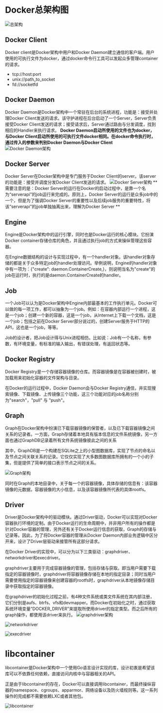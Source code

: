 # Docker总架构图
![总架构](https://github.com/HaHaJeff/note/blob/master/docker/book/Docker%E6%BA%90%E7%A0%81%E5%88%86%E6%9E%90/%E6%9E%B6%E6%9E%84/%E6%80%BB%E4%BD%93%E6%9E%B6%E6%9E%84.jpg)
## Docker Client
Docker client是Docker架构中用户和Docker Daemon建立通信的客户端。用户使用的可执行文件为docker，通过docker命令行工具可以发起众多管理container的请求。
- tcp://host:port
- unix://path_to_socket
- fd://socketfd
## Docker Daemon
Docker Daemon是Docker架构中一个常驻在后台的系统进程，功能是：接受并处理Docker Client发送的请求。该守护进程在后台启动了一个Server，Server负责接受Docker Client发送的请求；接受请求后，Server通过路由与分发调度，找到相应的Handler来执行请求。
**Docker Daemon启动所使用的文件也为docker，与Docker Client启动所使用的可执行文件docker相同。在docker命令执行时，通过传入的参数来判别Docker Daemon与Docker Client**
![Docker Daemon架构](https://github.com/HaHaJeff/note/blob/master/docker/book/Docker%E6%BA%90%E7%A0%81%E5%88%86%E6%9E%90/%E6%9E%B6%E6%9E%84/docker-daemon%E6%9E%B6%E6%9E%84.jpg)

## Docker Server
Docker Server在Docker架构中是专门服务于Docker Client的server。该server的功能是：接受并调度分发Docker Client发送的请求。
![Docker Server架构](https://github.com/HaHaJeff/note/blob/master/docker/book/Docker%E6%BA%90%E7%A0%81%E5%88%86%E6%9E%90/%E6%9E%B6%E6%9E%84/docker-server%E6%9E%B6%E6%9E%84.png)
**需要注意的是：Docker Server的运行在Docker的启动过程中，是靠一个名为“serverapi”的job运行来完成的。原则上，Docker Server的运行是众多job中的一个，但是为了强调Docker Server的重要性以及后续job服务的重要特性，将该“serverapi”的jjob单独抽离出来，理解为Docker Server **

## Engine
Engine是Docker架构中的运行引擎，同时也是Docker运行的核心模块。它扮演Docker container存储仓库的角色，并且通过执行job的方式来操纵管理这些容器。

在Engine数据结构的设计与实现过程中，有一个handler对象。该handler对象存储的都是关于众多特定job的handler处理访问。举例说明，Engine的handler对象中有一项为：{"create": daemon.ContainerCreate,}，则说明当名为"create"的job在运行时，执行的是daemon.ContainerCreate的handler。

## Job
一个Job可以认为是Docker架构中Engine内部最基本的工作执行单元。Docker可以做的每一项工作，都可以抽象为一个job。例如：在容器内部运行一个进程，这是一个job；创建一个新的容器，这是一个job，从Internet上下载一个文档，这是一个job；包括之前在Docker Server部分说过的，创建Server服务于HTTP的API，这也是一个job，等等。

Job的设计者，把Job设计得与Unix进程相仿。比如说：Job有一个名称，有参数，有环境变量，有标准的输入输出，有错误处理，有返回状态等。

## Docker Registry
Docker Registry是一个存储容器镜像的仓库。而容器镜像是在容器被创建时，被加载用来初始化容器的文件架构与目录。

在Docker的运行过程中，Docker Daemon会与Docker Registry通信，并实现搜索镜像、下载镜像、上传镜像三个功能，这三个功能对应的job名称分别为"search"，"pull" 与 "push"。

## Graph
Graph在Docker架构中扮演已下载容器镜像的保管者，以及已下载容器镜像之间关系的记录者。一方面，Graph存储着本地具有版本信息的文件系统镜像，另一方面也通过GraphDB记录着所有文件系统镜像彼此之间的关系

其中，GraphDB是一个构建在SQLite之上的小型图数据库，实现了节点的命名以及节点之间关联关系的记录。它仅仅实现了大多数图数据库所拥有的一个小的子集，但是提供了简单的接口表示节点之间的关系。

![Graph架构](https://github.com/HaHaJeff/note/blob/master/docker/book/Docker%E6%BA%90%E7%A0%81%E5%88%86%E6%9E%90/%E6%9E%B6%E6%9E%84/graph.jpg)

同时在Graph的本地目录中，关于每一个的容器镜像，具体存储的信息有：该容器镜像的元数据，容器镜像的大小信息，以及该容器镜像所代表的具体rootfs。

## Driver
Driver是Docker架构中的驱动模块。通过Driver驱动，Docker可以实现对Docker容器执行环境的定制。由于Docker运行的生命周期中，并非用户所有的操作都是针对Docker容器的管理，另外还有关于Docker运行信息的获取，Graph的存储与记录等。因此，为了将Docker容器的管理从Docker Daemon内部业务逻辑中区分开来，设计了Driver层驱动来接管所有这部分请求。

在Docker Driver的实现中，可以分为以下三类驱动：graphdriver、networkdriver和execdriver。

graphdriver主要用于完成容器镜像的管理，包括存储与获取。即当用户需要下载指定的容器镜像时，graphdriver将容器镜像存储在本地的指定目录；同时当用户需要使用指定的容器镜像来创建容器的rootfs时，graphdriver从本地镜像存储目录中获取指定的容器镜像。

在graphdriver的初始化过程之前，有4种文件系统或类文件系统在其内部注册，它们分别是aufs、btrfs、vfs和devmapper。而Docker在初始化之时，通过获取系统环境变量”DOCKER_DRIVER”来提取所使用driver的指定类型。而之后所有的graph操作，都使用该driver来执行。
![graphdriver架构](https://github.com/HaHaJeff/note/blob/master/docker/book/Docker%E6%BA%90%E7%A0%81%E5%88%86%E6%9E%90/%E6%9E%B6%E6%9E%84/graphdriver.png)

![networkdriver](https://github.com/HaHaJeff/note/blob/master/docker/book/Docker%E6%BA%90%E7%A0%81%E5%88%86%E6%9E%90/%E6%9E%B6%E6%9E%84/networkdriver.jpg)

![execdriver](https://github.com/HaHaJeff/note/blob/master/docker/book/Docker%E6%BA%90%E7%A0%81%E5%88%86%E6%9E%90/%E6%9E%B6%E6%9E%84/execdriver.jpg)

# libcontainer
libcontainer是Docker架构中一个使用Go语言设计实现的库，设计初衷是希望该库可以不依靠任何依赖，直接访问内核中与容器相关的API。

正是由于libcontainer的存在，Docker可以直接调用libcontainer，而最终操纵容器的namespace、cgroups、apparmor、网络设备以及防火墙规则等。这一系列操作的完成都不需要依赖LXC或者其他包。

![libcontainer](https://github.com/HaHaJeff/note/blob/master/docker/book/Docker%E6%BA%90%E7%A0%81%E5%88%86%E6%9E%90/%E6%9E%B6%E6%9E%84/libcontainer.jpg)
